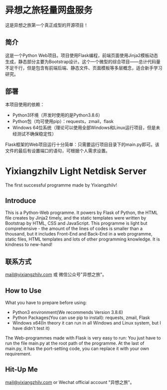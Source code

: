 # 异想之旅轻量网盘服务

这是异想之旅第一个真正成型的开源项目！

## 简介
这是一个Python Web项目。项目使用Flask编程，前端页面使用Jinja2模板动态生成，静态部分主要为Bootstrap设计。这个一个微型的综合项目——总计代码量不足千行，但是包含有前端后端、静态文件、页面模板等多层概念，适合新手学习研究。

## 部署
本项目使用的依赖：
- Python3环境（开发时使用的是Python3.8.6）
- Python包（均可使用pip）：requests，zmail，flask
- Windows 64位系统（理论可以使用全部Windows和Linux运行项目，但是未经测试不确保稳定性）

Flask框架的Web项目运行十分简单：只需要运行项目目录下的main.py即可。该文件的最后有设置端口的语句，可根据个人需求设置。

# Yixiangzhilv Light Netdisk Server

The first successful programme made by Yixiangzhilv!

## Introduce
This is a Python-Web programme. It powers by Flask of Python, the HTML file creates by Jinja2 timely, and the static templates were written by Bootstrap by HTML, CSS and JavaScript. This programme is light but comprehensive - the amount of the lines of codes is smaller than a thousand, but it includes Front-End and Back-End in a web programme, static files, HTML templates and lots of other programming knowledge. It is kindness to new-hand!

## 联系方式
[mail@yixiangzhilv.com](mailto:mail@yixiangzhilv.com) 或 微信公众号"异想之旅"。

## How to Use

What you have to prepare before using:
- Python3 environment(We recommends Version 3.8.6)
- Python Packages(You can use pip to install): requests, zmail, Flask
- Windows x64(In theory it can run in all Windows and Linux system, but I have didn't test it)

The Web-programmes made with Flask is very easy to run: You just have to run the file main.py at the root path of the programme. At the last of main.py, it has the port-setting code, you can replace it with your own requirement.

## Hit-Up Me
[mail@yixiangzhilv.com](mailto:mail@yixiangzhilv.com)
or
Wechat official account "异想之旅"。
